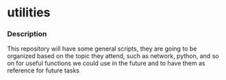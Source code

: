 # utilities

### Description

This repository will have some general scripts, they are going to be organized
based on the topic they attend, such as network, python, and so on for useful
functions we could use in the future and to have them as reference for future
tasks